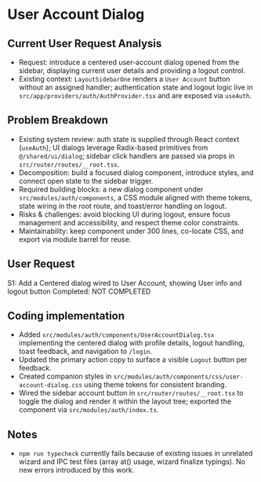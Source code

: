 # User Account Dialog
                
## Current User Request Analysis
- Request: introduce a centered user-account dialog opened from the sidebar, displaying current user details and providing a logout control.
- Existing context: `LayoutSidebarOne` renders a `User Account` button without an assigned handler; authentication state and logout logic live in `src/app/providers/auth/AuthProvider.tsx` and are exposed via `useAuth`.

## Problem Breakdown
- Existing system review: auth state is supplied through React context (`useAuth`); UI dialogs leverage Radix-based primitives from `@/shared/ui/dialog`; sidebar click handlers are passed via props in `src/router/routes/__root.tsx`.
- Decomposition: build a focused dialog component, introduce styles, and connect open state to the sidebar trigger.
- Required building blocks: a new dialog component under `src/modules/auth/components`, a CSS module aligned with theme tokens, state wiring in the root route, and toast/error handling on logout.
- Risks & challenges: avoid blocking UI during logout, ensure focus management and accessibility, and respect theme color constraints.
- Maintainability: keep component under 300 lines, co-locate CSS, and export via module barrel for reuse.

## User Request
S1: Add a Centered dialog wired to User Account, showing User info and logout button
Completed: NOT COMPLETED

## Coding implementation
- Added `src/modules/auth/components/UserAccountDialog.tsx` implementing the centered dialog with profile details, logout handling, toast feedback, and navigation to `/login`.
- Updated the primary action copy to surface a visible `Logout` button per feedback.
- Created companion styles in `src/modules/auth/components/css/user-account-dialog.css` using theme tokens for consistent branding.
- Wired the sidebar account button in `src/router/routes/__root.tsx` to toggle the dialog and render it within the layout tree; exported the component via `src/modules/auth/index.ts`.

## Notes
- `npm run typecheck` currently fails because of existing issues in unrelated wizard and IPC test files (array at() usage, wizard finalize typings). No new errors introduced by this work.
